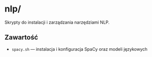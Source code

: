 # nlp/

Skrypty do instalacji i zarządzania narzędziami NLP.

## Zawartość
- `spacy.sh` — instalacja i konfiguracja SpaCy oraz modeli językowych
